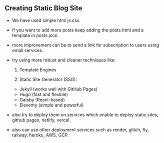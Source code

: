 ## Creating Static Blog Site

- We have used simple html js css.
- If you want to add more posts keep adding the posts.html and a template in posts.json.
- more improvement can be to send a link for subscription to users using email services.
- try using more robust and cleaner techniques like:

    1. Template Engines

    2. Static Site Generator (SSG):

    - Jekyll (works well with GitHub Pages)
    - Hugo (fast and flexible)
    - Gatsby (React-based)
    - Eleventy (simple and powerful)

- also try to deploy them on services which enable to deploy static  sites, github pages, netlify, vercel.
- also can  use other deployment services such as render, glitch, fly, railway, heroku, AWS, GCP.

